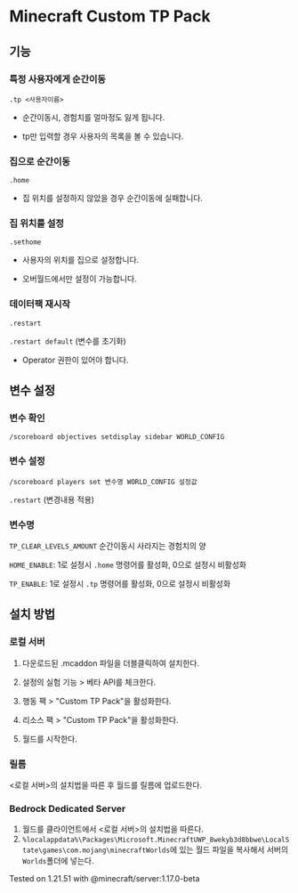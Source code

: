 # Minecraft Custom TP Pack

## 기능

### 특정 사용자에게 순간이동
`.tp <사용자이름>`
- 순간이동시, 경험치를 얼마정도 잃게 됩니다.

- tp만 입력할 경우 사용자의 목록을 볼 수 있습니다.

### 집으로 순간이동
`.home`

- 집 위치를 설정하지 않았을 경우 순간이동에 실패합니다.

### 집 위치를 설정
`.sethome`

- 사용자의 위치를 집으로 설정합니다.

- 오버월드에서만 설정이 가능합니다.

### 데이터팩 재시작
`.restart`

`.restart default` (변수를 초기화)
- Operator 권한이 있어야 합니다.


## 변수 설정
### 변수 확인
`/scoreboard objectives setdisplay sidebar WORLD_CONFIG`

### 변수 설정
`/scoreboard players set 변수명 WORLD_CONFIG 설정값`

`.restart` (변경내용 적용)

### 변수명
`TP_CLEAR_LEVELS_AMOUNT` 순간이동시 사라지는 경험치의 양

`HOME_ENABLE`: 1로 설정시 `.home` 명령어를 활성화, 0으로 설정시 비활성화

`TP_ENABLE`: 1로 설정시 `.tp` 명령어를 활성화, 0으로 설정시 비활성화


## 설치 방법
### 로컬 서버
1. 다운로드된 .mcaddon 파일을 더블클릭하여 설치한다.

2. 설정의 실험 기능 > 베타 API를 체크한다.

3. 행동 팩 > "Custom TP Pack"을 활성화한다.

4. 리소스 팩 > "Custom TP Pack"을 활성화한다.

5. 월드를 시작한다.

### 릴름
<로컬 서버>의 설치법을 따른 후 월드를 릴름에 업로드한다.

### Bedrock Dedicated Server
1. 월드를 클라이언트에서 <로컬 서버>의 설치법을 따른다.
2. `%localappdata%\Packages\Microsoft.MinecraftUWP_8wekyb3d8bbwe\LocalState\games\com.mojang\minecraftWorlds`에 있는 월드 파일을 복사해서 서버의 `Worlds`폴더에 넣는다.


Tested on 1.21.51 with @minecraft/server:1.17.0-beta